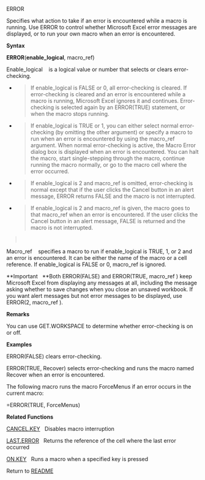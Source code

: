 ERROR

Specifies what action to take if an error is encountered while a macro
is running. Use ERROR to control whether Microsoft Excel error messages
are displayed, or to run your own macro when an error is encountered.

**Syntax**

**ERROR**(**enable\_logical**, macro\_ref)

Enable\_logical    is a logical value or number that selects or clears
error-checking.

  - > If enable\_logical is FALSE or 0, all error-checking is cleared.
    > If error-checking is cleared and an error is encountered while a
    > macro is running, Microsoft Excel ignores it and continues.
    > Error-checking is selected again by an ERROR(TRUE) statement, or
    > when the macro stops running.

  - > If enable\_logical is TRUE or 1, you can either select normal
    > error-checking (by omitting the other argument) or specify a macro
    > to run when an error is encountered by using the macro\_ref
    > argument. When normal error-checking is active, the Macro Error
    > dialog box is displayed when an error is encountered. You can halt
    > the macro, start single-stepping through the macro, continue
    > running the macro normally, or go to the macro cell where the
    > error occurred.

  - > If enable\_logical is 2 and macro\_ref is omitted, error-checking
    > is normal except that if the user clicks the Cancel button in an
    > alert message, ERROR returns FALSE and the macro is not
    > interrupted.

  - > If enable\_logical is 2 and macro\_ref is given, the macro goes to
    > that macro\_ref when an error is encountered. If the user clicks
    > the Cancel button in an alert message, FALSE is returned and the
    > macro is not interrupted.

>  

Macro\_ref    specifies a macro to run if enable\_logical is TRUE, 1, or
2 and an error is encountered. It can be either the name of the macro or
a cell reference. If enable\_logical is FALSE or 0, macro\_ref is
ignored.

**Important   **Both ERROR(FALSE) and ERROR(TRUE, macro\_ref ) keep
Microsoft Excel from displaying any messages at all, including the
message asking whether to save changes when you close an unsaved
workbook. If you want alert messages but not error messages to be
displayed, use ERROR(2, macro\_ref ).

**Remarks**

You can use GET.WORKSPACE to determine whether error-checking is on or
off.

**Examples**

ERROR(FALSE) clears error-checking.

ERROR(TRUE, Recover) selects error-checking and runs the macro named
Recover when an error is encountered.

The following macro runs the macro ForceMenus if an error occurs in the
current macro:

\=ERROR(TRUE, ForceMenus)

**Related Functions**

[CANCEL.KEY](CANCEL.KEY.md)   Disables macro interruption

[LAST.ERROR](LAST.ERROR.md)   Returns the reference of the cell where the last error
occurred

[ON.KEY](ON.KEY.md)   Runs a macro when a specified key is pressed



Return to [README](README.md)

